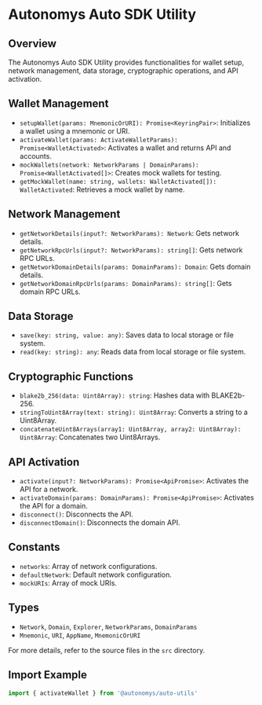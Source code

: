 # Autonomys Auto SDK Utility

## Overview

The Autonomys Auto SDK Utility provides functionalities for wallet setup, network management, data storage, cryptographic operations, and API activation.

## Wallet Management

- `setupWallet(params: MnemonicOrURI): Promise<KeyringPair>`: Initializes a wallet using a mnemonic or URI.
- `activateWallet(params: ActivateWalletParams): Promise<WalletActivated>`: Activates a wallet and returns API and accounts.
- `mockWallets(network: NetworkParams | DomainParams): Promise<WalletActivated[]>`: Creates mock wallets for testing.
- `getMockWallet(name: string, wallets: WalletActivated[]): WalletActivated`: Retrieves a mock wallet by name.

## Network Management

- `getNetworkDetails(input?: NetworkParams): Network`: Gets network details.
- `getNetworkRpcUrls(input?: NetworkParams): string[]`: Gets network RPC URLs.
- `getNetworkDomainDetails(params: DomainParams): Domain`: Gets domain details.
- `getNetworkDomainRpcUrls(params: DomainParams): string[]`: Gets domain RPC URLs.

## Data Storage

- `save(key: string, value: any)`: Saves data to local storage or file system.
- `read(key: string): any`: Reads data from local storage or file system.

## Cryptographic Functions

- `blake2b_256(data: Uint8Array): string`: Hashes data with BLAKE2b-256.
- `stringToUint8Array(text: string): Uint8Array`: Converts a string to a Uint8Array.
- `concatenateUint8Arrays(array1: Uint8Array, array2: Uint8Array): Uint8Array`: Concatenates two Uint8Arrays.

## API Activation

- `activate(input?: NetworkParams): Promise<ApiPromise>`: Activates the API for a network.
- `activateDomain(params: DomainParams): Promise<ApiPromise>`: Activates the API for a domain.
- `disconnect()`: Disconnects the API.
- `disconnectDomain()`: Disconnects the domain API.

## Constants

- `networks`: Array of network configurations.
- `defaultNetwork`: Default network configuration.
- `mockURIs`: Array of mock URIs.

## Types

- `Network`, `Domain`, `Explorer`, `NetworkParams`, `DomainParams`
- `Mnemonic`, `URI`, `AppName`, `MnemonicOrURI`

For more details, refer to the source files in the `src` directory.

## Import Example

```typescript
import { activateWallet } from '@autonomys/auto-utils'
```
